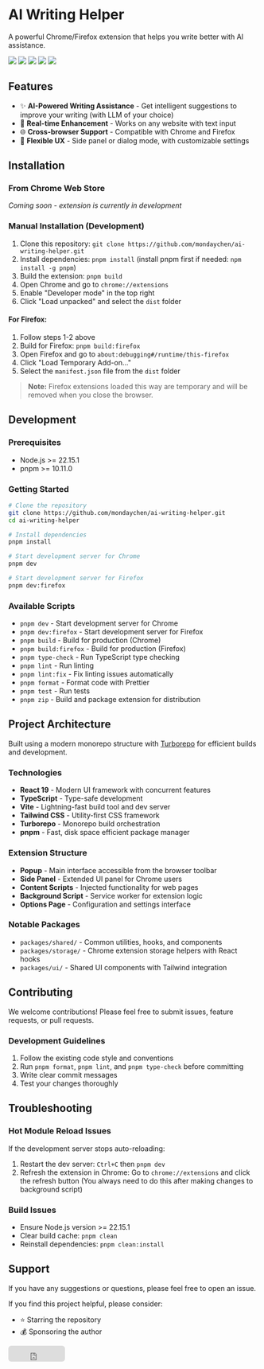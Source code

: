 # AI Writing Helper

A powerful Chrome/Firefox extension that helps you write better with AI assistance.

![](https://img.shields.io/badge/React-61DAFB?style=flat-square&logo=react&logoColor=black)
![](https://img.shields.io/badge/Typescript-3178C6?style=flat-square&logo=typescript&logoColor=white)
![](https://badges.aleen42.com/src/vitejs.svg)
![](https://img.shields.io/badge/Chrome%20Extension-MV3-yellow?style=flat-square&logo=googlechrome)
![](https://img.shields.io/badge/Firefox-Compatible-orange?style=flat-square&logo=firefox)

## Features

- ✨ **AI-Powered Writing Assistance** - Get intelligent suggestions to improve your writing (with LLM of your choice)
- 📝 **Real-time Enhancement** - Works on any website with text input
- 🌐 **Cross-browser Support** - Compatible with Chrome and Firefox
- 🔧 **Flexible UX** - Side panel or dialog mode, with customizable settings

## Installation

### From Chrome Web Store
*Coming soon - extension is currently in development*

### Manual Installation (Development)

1. Clone this repository: `git clone https://github.com/mondaychen/ai-writing-helper.git`
2. Install dependencies: `pnpm install` (install pnpm first if needed: `npm install -g pnpm`)
3. Build the extension: `pnpm build`
4. Open Chrome and go to `chrome://extensions`
5. Enable "Developer mode" in the top right
6. Click "Load unpacked" and select the `dist` folder

#### For Firefox:

1. Follow steps 1-2 above
2. Build for Firefox: `pnpm build:firefox`
3. Open Firefox and go to `about:debugging#/runtime/this-firefox`
4. Click "Load Temporary Add-on..."
5. Select the `manifest.json` file from the `dist` folder

> **Note:** Firefox extensions loaded this way are temporary and will be removed when you close the browser.

## Development

### Prerequisites

- Node.js >= 22.15.1
- pnpm >= 10.11.0

### Getting Started

```bash
# Clone the repository
git clone https://github.com/mondaychen/ai-writing-helper.git
cd ai-writing-helper

# Install dependencies
pnpm install

# Start development server for Chrome
pnpm dev

# Start development server for Firefox
pnpm dev:firefox
```

### Available Scripts

- `pnpm dev` - Start development server for Chrome
- `pnpm dev:firefox` - Start development server for Firefox  
- `pnpm build` - Build for production (Chrome)
- `pnpm build:firefox` - Build for production (Firefox)
- `pnpm type-check` - Run TypeScript type checking
- `pnpm lint` - Run linting
- `pnpm lint:fix` - Fix linting issues automatically
- `pnpm format` - Format code with Prettier
- `pnpm test` - Run tests
- `pnpm zip` - Build and package extension for distribution

## Project Architecture

Built using a modern monorepo structure with [Turborepo](https://turbo.build/) for efficient builds and development.

### Technologies

- **React 19** - Modern UI framework with concurrent features
- **TypeScript** - Type-safe development
- **Vite** - Lightning-fast build tool and dev server
- **Tailwind CSS** - Utility-first CSS framework
- **Turborepo** - Monorepo build orchestration
- **pnpm** - Fast, disk space efficient package manager

### Extension Structure

- **Popup** - Main interface accessible from the browser toolbar
- **Side Panel** - Extended UI panel for Chrome users
- **Content Scripts** - Injected functionality for web pages
- **Background Script** - Service worker for extension logic
- **Options Page** - Configuration and settings interface

### Notable Packages

- `packages/shared/` - Common utilities, hooks, and components
- `packages/storage/` - Chrome extension storage helpers with React hooks
- `packages/ui/` - Shared UI components with Tailwind integration

## Contributing

We welcome contributions! Please feel free to submit issues, feature requests, or pull requests.

### Development Guidelines

1. Follow the existing code style and conventions
2. Run `pnpm format`, `pnpm lint`, and `pnpm type-check` before committing
3. Write clear commit messages
4. Test your changes thoroughly

## Troubleshooting

### Hot Module Reload Issues

If the development server stops auto-reloading:

1. Restart the dev server: `Ctrl+C` then `pnpm dev`
2. Refresh the extension in Chrome: Go to `chrome://extensions` and click the refresh button (You always need to do this after making changes to background script)

### Build Issues

- Ensure Node.js version >= 22.15.1
- Clear build cache: `pnpm clean`
- Reinstall dependencies: `pnpm clean:install`

## Support

If you have any suggestions or questions, please feel free to open an issue.

If you find this project helpful, please consider:
- ⭐ Starring the repository
- 💰 Sponsoring the author

<iframe src="https://github.com/sponsors/mondaychen/button" title="Sponsor mondaychen" height="32" width="114" style="border: 0; border-radius: 6px;"></iframe>
